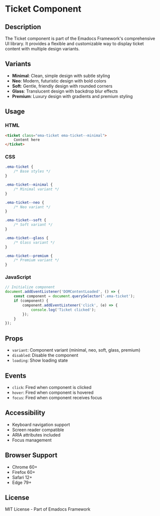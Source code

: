 # Ticket Component

## Description
The Ticket component is part of the Emadocs Framework's comprehensive UI library. It provides a flexible and customizable way to display ticket content with multiple design variants.

## Variants
- **Minimal**: Clean, simple design with subtle styling
- **Neo**: Modern, futuristic design with bold colors
- **Soft**: Gentle, friendly design with rounded corners
- **Glass**: Translucent design with backdrop blur effects
- **Premium**: Luxury design with gradients and premium styling

## Usage

### HTML
```html
<ticket class="ema-ticket ema-ticket--minimal">
    Content here
</ticket>
```

### CSS
```css
.ema-ticket {
    /* Base styles */
}

.ema-ticket--minimal {
    /* Minimal variant */
}

.ema-ticket--neo {
    /* Neo variant */
}

.ema-ticket--soft {
    /* Soft variant */
}

.ema-ticket--glass {
    /* Glass variant */
}

.ema-ticket--premium {
    /* Premium variant */
}
```

### JavaScript
```javascript
// Initialize component
document.addEventListener('DOMContentLoaded', () => {
    const component = document.querySelector('.ema-ticket');
    if (component) {
        component.addEventListener('click', (e) => {
            console.log('Ticket clicked');
        });
    }
});
```

## Props
- `variant`: Component variant (minimal, neo, soft, glass, premium)
- `disabled`: Disable the component
- `loading`: Show loading state

## Events
- `click`: Fired when component is clicked
- `hover`: Fired when component is hovered
- `focus`: Fired when component receives focus

## Accessibility
- Keyboard navigation support
- Screen reader compatible
- ARIA attributes included
- Focus management

## Browser Support
- Chrome 60+
- Firefox 60+
- Safari 12+
- Edge 79+

## License
MIT License - Part of Emadocs Framework
